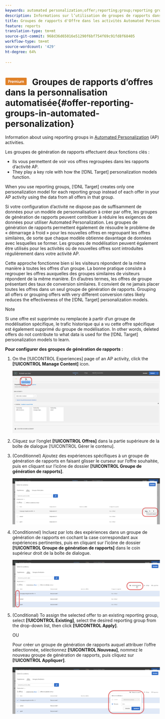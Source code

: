 ```yaml
---
keywords: automated personalization;offer;reporting;group;reporting group
description: Informations sur l’utilisation de groupes de rapports dans les activités Automated Personalization (AP) à Adobe Target.
title: Groupes de rapports d'Offre dans les activités Automated Personalization (AP) à Adobe Target
feature: reports
translation-type: tm+mt
source-git-commit: 968d36d65016e51290f6bf754f69c91fd8f68405
workflow-type: tm+mt
source-wordcount: '429'
ht-degree: 64%

---
```



# ![PREMIUM](/help/assets/premium.png) Groupes de rapports d’offres dans la personnalisation automatisée{#offer-reporting-groups-in-automated-personalization}

Information about using reporting groups in [Automated Personalization](/help/c-activities/t-automated-personalization/automated-personalization.md) (AP) activities.

Les groupes de génération de rapports effectuent deux fonctions clés :

* Ils vous permettent de voir vos offres regroupées dans les rapports d’activité AP.
* They play a key role with how the [!DNL Target] personalization models function.

When you use reporting groups, [!DNL Target] creates only one personalization model for each reporting group instead of each offer in your AP activity using the data from all offers in that group.

Si votre configuration d’activité ne dispose pas de suffisamment de données pour un modèle de personnalisation à créer par offre, les groupes de génération de rapports peuvent contribuer à réduire les exigences de données pour utiliser Automated Personalization. Les groupes de génération de rapports permettent également de résoudre le problème de « démarrage à froid » pour les nouvelles offres en regroupant les offres similaires, de sorte que chaque modèle obtienne davantage de données avec lesquelles se former. Les groupes de modélisation peuvent également être utilisés pour les activités où de nouvelles offres sont introduites régulièrement dans votre activité AP.

Cette approche fonctionne bien si les visiteurs répondent de la même manière à toutes les offres d’un groupe. La bonne pratique consiste à regrouper les offres auxquelles des groupes similaires de visiteurs répondent de la même manière. En d’autres termes, les offres de groupe présentant des taux de conversion similaires. Il convient de ne jamais placer toutes les offres dans un seul groupe de génération de rapports. Grouping all offers or grouping offers with very different conversion rates likely reduces the effectiveness of the [!DNL Target] personalization models.

>[!NOTE]
>
>Si une offre est supprimée ou remplacée à partir d’un groupe de modélisation spécifique, le trafic historique qui a vu cette offre spécifique est également supprimé du groupe de modélisation. In other words, deleted offers do not contribute to what data is used for the [!DNL Target] personalization models to learn.

**Pour configurer des groupes de génération de rapports** :

1. On the [!UICONTROL Experiences] page of an AP activity, click the **[!UICONTROL Manage Content]** icon.

   ![](assets/ap_manage_content.png)

1. Cliquez sur l’onglet **[!UICONTROL Offres]** dans la partie supérieure de la boîte de dialogue [!UICONTROL Gérer le contenu].
1. (Conditionnel) Ajoutez des expériences spécifiques à un groupe de génération de rapports en faisant glisser le curseur sur l’offre souhaitée, puis en cliquant sur l’icône de dossier **[!UICONTROL Groupe de génération de rapports]**.

   ![](assets/ap_manage_content_2.png)

1. (Conditionnel) Incluez par lots des expériences dans un groupe de génération de rapports en cochant la case correspondant aux expériences pertinentes, puis en cliquant sur l’icône de dossier **[!UICONTROL Groupe de génération de rapports]** dans le coin supérieur droit de la boîte de dialogue.

   ![](assets/ap_manage_content_3.png)

1. (Conditional) To assign the selected offer to an existing reporting group, select **[!UICONTROL Existing]**, select the desired reporting group from the drop-down list, then click **[!UICONTROL Apply]**.

   OU

   Pour créer un groupe de génération de rapports auquel attribuer l’offre sélectionnée, sélectionnez **[!UICONTROL Nouveau]**, nommez le nouveau groupe de génération de rapports, puis cliquez sur **[!UICONTROL Appliquer]**.

   ![](assets/ap_reporting_groups.png)

